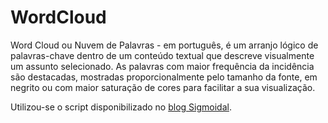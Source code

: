# WordCloud

Word Cloud ou Nuvem de Palavras - em português, é um arranjo lógico de palavras-chave dentro de um conteúdo textual que descreve visualmente um assunto selecionado. As palavras com maior frequência da incidência são destacadas, mostradas proporcionalmente pelo tamanho da fonte, em negrito ou com maior saturação de cores para facilitar a sua visualização.

Utilizou-se o script disponibilizado no [blog Sigmoidal](https://sigmoidal.ai/como-criar-uma-wordcloud-em-python/).

